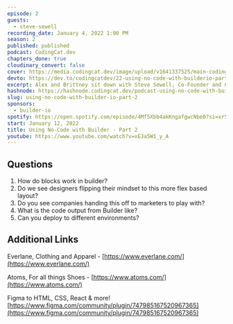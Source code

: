```yaml
---
episode: 2
guests:
  - steve-sewell
recording_date: January 4, 2022 1:00 PM
season: 2
published: published
podcast: CodingCat.dev
chapters_done: true
cloudinary_convert: false
cover: https://media.codingcat.dev/image/upload/v1641337525/main-codingcatdev-photo/Builder_io_part2.png
devto: https://dev.to/codingcatdev/22-using-no-code-with-builderio-part-2-38ch
excerpt: Alex and Brittney sit down with Steve Sewell, Co-Founder and CEO of http://builder.io/, to understand how http://builder.io/ is different from other no-code solutions.
hashnode: https://hashnode.codingcat.dev/podcast-using-no-code-with-builder-io-part-2
slug: using-no-code-with-builder-io-part-2
sponsors:
  - builder-io
spotify: https://open.spotify.com/episode/4Mf5Xbb4akKngafgwcNbe0?si=xr5ca4_sTLWbnS4qR51vSA
start: January 12, 2022
title: Using No-Code with Builder - Part 2
youtube: https://www.youtube.com/watch?v=xEJa5W1_y_A
---
```


## Questions

1. How do blocks work in builder?
2. Do we see designers flipping their mindset to this more flex based layout?
3. Do you see companies handing this off to marketers to play with?
4. What is the code output from Builder like?
5. Can you deploy to different environments?

## Additional Links

Everlane, Clothing and Apparel - [https://www.everlane.com/](https://www.everlane.com/)

Atoms, For all things Shoes - [https://www.atoms.com/](https://www.atoms.com/)

Figma to HTML, CSS, React & more! [https://www.figma.com/community/plugin/747985167520967365](https://www.figma.com/community/plugin/747985167520967365)

